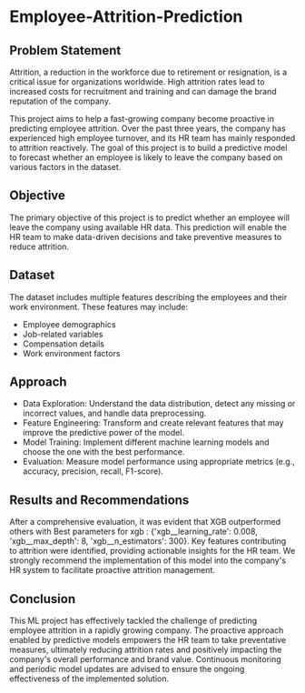 # Employee-Attrition-Prediction

## Problem Statement

Attrition, a reduction in the workforce due to retirement or resignation, is a critical issue for organizations worldwide. High attrition rates lead to increased costs for recruitment and training and can damage the brand reputation of the company.

This project aims to help a fast-growing company become proactive in predicting employee attrition. Over the past three years, the company has experienced high employee turnover, and its HR team has mainly responded to attrition reactively. The goal of this project is to build a predictive model to forecast whether an employee is likely to leave the company based on various factors in the dataset.

## Objective

The primary objective of this project is to predict whether an employee will leave the company using available HR data. This prediction will enable the HR team to make data-driven decisions and take preventive measures to reduce attrition.

## Dataset

The dataset includes multiple features describing the employees and their work environment. These features may include:

- Employee demographics 
- Job-related variables 
- Compensation details 
- Work environment factors

## Approach

- Data Exploration: Understand the data distribution, detect any missing or incorrect values, and handle data preprocessing.
- Feature Engineering: Transform and create relevant features that may improve the predictive power of the model.
- Model Training: Implement different machine learning models and choose the one with the best performance.
- Evaluation: Measure model performance using appropriate metrics (e.g., accuracy, precision, recall, F1-score).

## Results and Recommendations

After a comprehensive evaluation, it was evident that XGB outperformed others with  Best parameters for xgb : {'xgb__learning_rate': 0.008, 'xgb__max_depth': 8, 'xgb__n_estimators': 300}. Key features contributing to attrition were identified, providing actionable insights for the HR team. We strongly recommend the implementation of this model into the company's HR system to facilitate proactive attrition management.

## Conclusion

This ML project has effectively tackled the challenge of predicting employee attrition in a rapidly growing company. The proactive approach enabled by predictive models empowers the HR team to take preventative measures, ultimately reducing attrition rates and positively impacting the company's overall performance and brand value. Continuous monitoring and periodic model updates are advised to ensure the ongoing effectiveness of the implemented solution.



